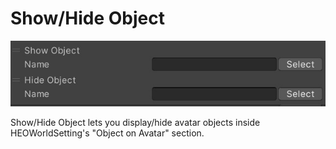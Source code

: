 
# Show/Hide Object
![ShowHideObject](img/ShowHideObject.jpg)

Show/Hide Object lets you display/hide avatar objects inside HEOWorldSetting's "Object on Avatar" section. 
